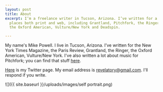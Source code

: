 ```yaml
---
layout: post
title: About
excerpt: I’m a freelance writer in Tucson, Arizona. I’ve written for a variety of
  places both print and web, including Grantland, Pitchfork, the Ringer, Rolling Stone,
  the Oxford American, Vulture/New York and Deadspin.

---
```

My name's Mike Powell. I live in Tucson, Arizona. I’ve written for the New York Times Magazine, the Paris Review, Grantland, the Ringer, the Oxford American, Vulture/New York. I've also written a lot about music for Pitchfork; you can find that stuff [here](https://pitchfork.com/staff/mike-powell/).

[Here](https://twitter.com/sternlunch) is my Twitter page. My email address is [revelatory@gmail.com](mailto:revelatory@gmail.com). I'll respond if you write.

![]({{ site.baseurl }}/uploads/images/self portrait.png)